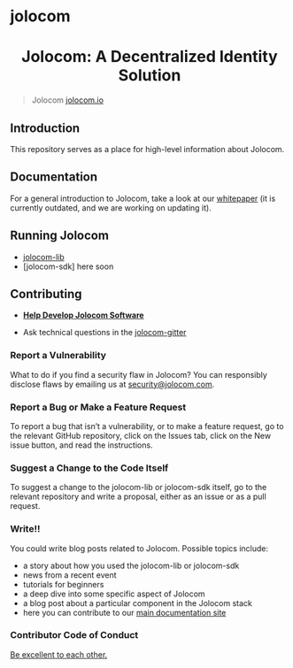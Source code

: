 # jolocom

<h1 align="center">Jolocom: A Decentralized Identity Solution</h1>

> Jolocom
> [jolocom.io](https://jolocom.io)

## Introduction

This repository serves as a place for high-level information about Jolocom.

## Documentation

For a general introduction to Jolocom, take a look at our [whitepaper](http://jolocom.io/wp-content/uploads/2018/07/Jolocom-Technical-WP-_-Self-Sovereign-and-Decentralised-Identity-By-Design-2018-03-09.pdf) (it is currently outdated, and we are working on updating it).

## Running Jolocom

- [jolocom-lib](https://jolocom-lib.readthedocs.io/en/latest/introduction.html)
- [jolocom-sdk] here soon

## Contributing

- **[Help Develop Jolocom Software](https://github.com/jolocom/jolocom/blob/master/CONTRIBUTING.md)**

- Ask technical questions in the [jolocom-gitter](https://gitter.im/jolocom/SmartWallet)

### Report a Vulnerability

What to do if you find a security flaw in Jolocom?
You can responsibly disclose flaws by emailing us at security@jolocom.com.

### Report a Bug or Make a Feature Request
To report a bug that isn’t a vulnerability, or to make a feature request, go to the relevant GitHub repository, click on the Issues tab, click on the New issue button, and read the instructions.

### Suggest a Change to the Code Itself
To suggest a change to the jolocom-lib or jolocom-sdk itself, go to the relevant repository and write a proposal, either as an issue or as a pull request.

### Write!!
You could write blog posts related to Jolocom. Possible topics include:

- a story about how you used the jolocom-lib or jolocom-sdk
- news from a recent event
- tutorials for beginners
- a deep dive into some specific aspect of Jolocom
- a blog post about a particular component in the Jolocom stack
- here you can contribute to our [main documentation site](https://jolocom-lib.readthedocs.io/en/latest/introduction.html)

### Contributor Code of Conduct
[Be excellent to each other.](https://github.com/jolocom/jolocom/blob/master/code-of-conduct)
